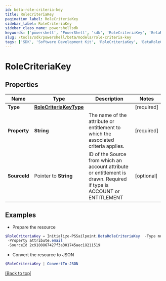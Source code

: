 ```yaml
---
id: beta-role-criteria-key
title: RoleCriteriaKey
pagination_label: RoleCriteriaKey
sidebar_label: RoleCriteriaKey
sidebar_class_name: powershellsdk
keywords: ['powershell', 'PowerShell', 'sdk', 'RoleCriteriaKey', 'BetaRoleCriteriaKey'] 
slug: /tools/sdk/powershell/beta/models/role-criteria-key
tags: ['SDK', 'Software Development Kit', 'RoleCriteriaKey', 'BetaRoleCriteriaKey']
---
```



# RoleCriteriaKey

## Properties

Name | Type | Description | Notes
------------ | ------------- | ------------- | -------------
**Type** |  [**RoleCriteriaKeyType**](role-criteria-key-type) |  | [required]
**Property** |  **String** | The name of the attribute or entitlement to which the associated criteria applies. | [required]
**SourceId** |  Pointer to **String** | ID of the Source from which an account attribute or entitlement is drawn. Required if type is ACCOUNT or ENTITLEMENT | [optional] 

## Examples

- Prepare the resource
```powershell
$RoleCriteriaKey = Initialize-PSSailpoint.BetaRoleCriteriaKey  -Type null `
 -Property attribute.email `
 -SourceId 2c9180867427f3a301745aec18211519
```

- Convert the resource to JSON
```powershell
$RoleCriteriaKey | ConvertTo-JSON
```


[[Back to top]](#) 

